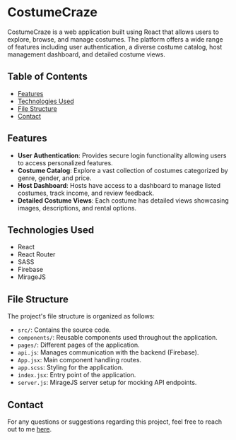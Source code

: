 # CostumeCraze

CostumeCraze is a web application built using React that allows users to explore, browse, and manage costumes. The platform offers a wide range of features including user authentication, a diverse costume catalog, host management dashboard, and detailed costume views.

## Table of Contents
- [Features](#features)
- [Technologies Used](#technologies-used)
- [File Structure](#file-structure)
- [Contact](#contact)

## Features

- **User Authentication**: Provides secure login functionality allowing users to access personalized features.
- **Costume Catalog**: Explore a vast collection of costumes categorized by genre, gender, and price.
- **Host Dashboard**: Hosts have access to a dashboard to manage listed costumes, track income, and review feedback.
- **Detailed Costume Views**: Each costume has detailed views showcasing images, descriptions, and rental options.

## Technologies Used

- React
- React Router
- SASS
- Firebase
- MirageJS

## File Structure

The project's file structure is organized as follows:

- `src/`: Contains the source code.
- `components/`: Reusable components used throughout the application.
- `pages/`: Different pages of the application.
- `api.js`: Manages communication with the backend (Firebase).
- `App.jsx`: Main component handling routes.
- `app.scss`: Styling for the application.
- `index.jsx`: Entry point of the application.
- `server.js`: MirageJS server setup for mocking API endpoints.


## Contact

For any questions or suggestions regarding this project, feel free to reach out to me [here](mailto:philip@jerkner.se).
